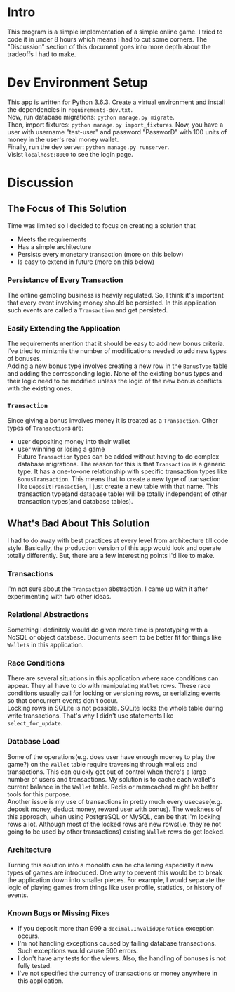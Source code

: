# Intro
This program is a simple implementation of a simple online game. I tried to code it in under 8 hours which means I had to cut some corners. The "Discussion" section of this document goes into more depth about the tradeoffs I had to make.  
# Dev Environment Setup
This app is written for Python 3.6.3. Create a virtual environment and install the dependencies in `requirements-dev.txt`.  
Now, run database migrations: `python manage.py migrate`.   
Then, import fixtures: `python manage.py import_fixtures`. Now, you have a user with username "test-user" and password "PassworD" with 100 units of money in the user's real money wallet.  
Finally, run the dev server: `python manage.py runserver`.   
Visist `localhost:8000` to see the login page.   
# Discussion
## The Focus of This Solution
Time was limited so I decided to focus on creating a solution that   
- Meets the requirements  
- Has a simple architecture  
- Persists every monetary transaction (more on this below)  
- Is easy to extend in future (more on this below)  

### Persistance of Every Transaction
The online gambling business is heavily regulated. So, I think it's important that every event involving money should be persisted. In this application such events are called a `Transaction` and get persisted.  
### Easily Extending the Application
The requirements mention that it should be easy to add new bonus criteria. I've tried to minizmie the number of modifications needed to add new types of bonuses.    
Adding a new bonus type involves creating a new row in the `BonusType` table and adding the corresponding logic. None of the existing bonus types and their logic need to be modified unless the logic of the new bonus conflicts with the existing ones.   
### `Transaction`
Since giving a bonus involves money it is treated as a `Transaction`. Other types of `Transaction`s are:   
- user depositing money into their wallet  
- user winning or losing a game  
Future `Transaction` types can be added without having to do complex database migrations. The reason for this is that `Transaction` is a generic type. It has a one-to-one relationship with specific transaction types like `BonusTransaction`. This means that to create a new type of transaction like `DepositTransaction`, I just create a new table with that name. This transaction type(and database table) will be totally independent of other transaction types(and database tables).  
## What's Bad About This Solution

I had to do away with best practices at every level from architecture till code style. Basically, the production version of this app would look and operate totally differently. But, there are a few interesting points I'd like to make.
### Transactions
I'm not sure about the `Transaction` abstraction. I came up with it after experimenting with two other ideas.   
### Relational Abstractions
Something I definitely would do given more time is prototyping with a NoSQL or object database. Documents seem to be better fit for things like `Wallet`s in this application.   
### Race Conditions
There are several situations in this application where race conditions can appear. They all have to do with manipulating `Wallet` rows. These race conditions usually call for locking or versioning rows, or serializing events so that concurrent events don't occur.   
Locking rows in SQLite is not possible. SQLite locks the whole table during write transactions. That's why I didn't use statements like `select_for_update`.    
### Database Load
Some of the operations(e.g. does user have enough moeney to play the game?) on the `Wallet` table require traversing through wallets and transactions. This can quickly get out of control when there's a large number of users and transactions. My solution is to cache each wallet's current balance in the `Wallet` table. Redis or memcached might be better tools for this purpose.  
Another issue is my use of transactions in pretty much every usecase(e.g. deposit money, deduct money, reward user with bonus). The weakness of this approach, when using PostgreSQL or MySQL, can be that I'm locking rows a lot. Although most of the locked rows are new rows(i.e. they're not going to be used by other transactions) existing `Wallet` rows do get locked.    
### Architecture
Turning this solution into a monolith can be challening especially if new types of games are introduced. One way to prevent this would be to break the application down into smaller pieces. For example, I would separate the logic of playing games from things like user profile, statistics, or history of events.   
### Known Bugs or Missing Fixes
- If you deposit more than 999 a `decimal.InvalidOperation` exception occurs.  
- I'm not handling exceptions caused by failing database transactions. Such exceptions would cause 500 errors.  
- I don't have any tests for the views. Also, the handling of bonuses is not fully tested.  
- I've not specified the currency of transactions or money anywhere in this application.  


